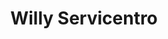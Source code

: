 ---
title: "Willy Servicentro"
url: /san-pedro-sula/willy-servicentro/
shop: reparación de automóviles
---